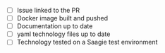 - [ ] Issue linked to the PR
- [ ] Docker image built and pushed
- [ ] Documentation up to date
- [ ] yaml technology files up to date
- [ ] Technology tested on a Saagie test environment